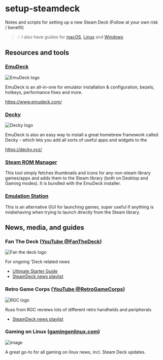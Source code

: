 # setup-steamdeck

Notes and scripts for setting up a new Steam Deck (Follow at your own risk / benefit)

> 💡 I also have guides for [macOS](https://github.com/miclgael/setup), [Linux](https://github.com/miclgael/setup-linux) and [Windows](https://github.com/miclgael/setup-win)

## Resources and tools

### [EmuDeck](https://github.com/dragoonDorise/EmuDeck)

![EmuDeck logo](https://github.com/miclgael/setup-steamdeck/assets/4301358/95d05cc5-a1a3-4f6a-aeff-8607fd584092)

EmuDeck is an all-in-one for emulator installation & configuration, bezels, hotkeys, performance fixes and more.

https://www.emudeck.com/

### [Decky](https://github.com/SteamDeckHomebrew/decky-loader)

![Decky logo](https://github.com/miclgael/setup-steamdeck/assets/4301358/fe9c8dbd-b0fb-4cf0-a4ee-83ca7312bbbb)

EmuDeck is also an easy way to install a great homebrew framework called Decky - which lets you add all sorts of useful apps and widgets to the 

https://decky.xyz/

### [Steam ROM Manager](https://github.com/SteamGridDB/steam-rom-manager)

This tool simply fetches thumbnails and icons for any non-steam library games/apps and adds them to the Steam library (both on Desktop and Gaming modes). It is bundled with the EmuDeck installer.

### [Emulation Station](https://emulationstation.org/)

This is an alternative GUI for launching games, super useful if anything is misbehaving when trying to launch directly from the Steam library.

## News, media, and guides

### Fan The Deck ([YouTube @FanTheDeck](https://www.youtube.com/@FanTheDeck))

![Fan the deck logo](https://github.com/miclgael/setup-steamdeck/assets/4301358/d4aba13b-f317-4ade-bbd0-0f766b4d9d42)

For ongoing 'Deck related news

- [Ultimate Starter Guide](https://www.youtube.com/watch?v=MbpGPqacCos)
- [SteamDeck news playlist](https://www.youtube.com/watch?v=eKSKNOsmQU4&list=PL-VKXX8-Y8OQ9thhAZpTzFXN9JKnhX68v)

### Retro Game Corps ([YouTube @RetroGameCorps](https://www.youtube.com/@RetroGameCorps))

![RGC logo](https://github.com/miclgael/setup-steamdeck/assets/4301358/25cf47c1-49fb-46ff-9746-b4cbbd2d4ebc)

Russ from RGC reviews lots of different retro handhelds and peripherals

- [SteamDeck news playlist](https://www.youtube.com/playlist?list=PL1_8CMUErfdsCAu2T_Vfb_SfkYdBrpxim)

### Gaming on Linux ([gamingonlinux.com](https://www.gamingonlinux.com/))

![image](https://github.com/miclgael/setup-steamdeck/assets/4301358/c505b591-21de-4ae7-8c00-c58c07fc5052)

A great go-to for all gaming on linux news, incl. Steam Deck updates.

